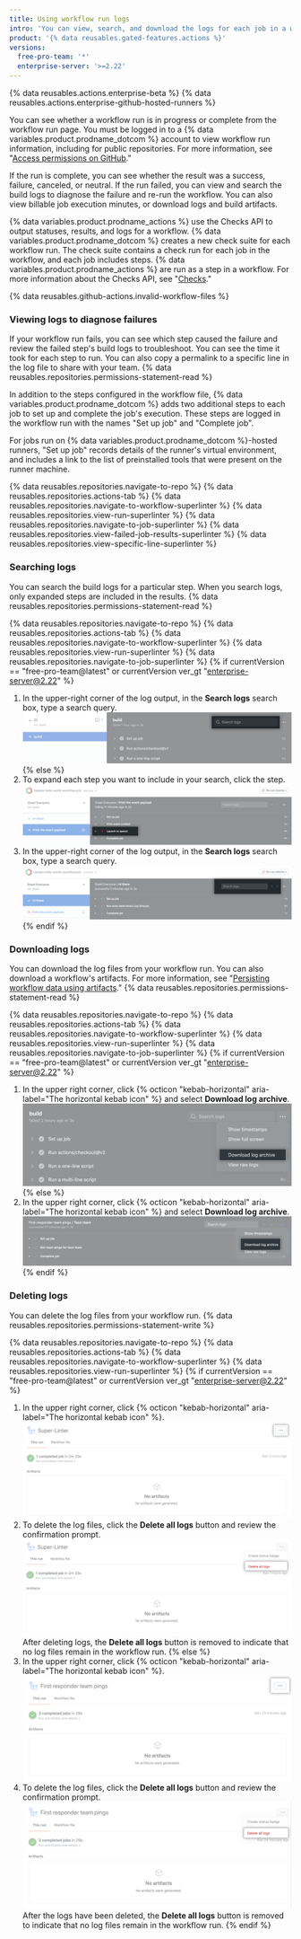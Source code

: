 ```yaml
---
title: Using workflow run logs
intro: 'You can view, search, and download the logs for each job in a workflow run.'
product: '{% data reusables.gated-features.actions %}'
versions:
  free-pro-team: '*'
  enterprise-server: '>=2.22'
---
```


{% data reusables.actions.enterprise-beta %}
{% data reusables.actions.enterprise-github-hosted-runners %}

You can see whether a workflow run is in progress or complete from the workflow run page. You must be logged in to a {% data variables.product.prodname_dotcom %} account to view workflow run information, including for public repositories. For more information, see "[Access permissions on GitHub](/articles/access-permissions-on-github)."

If the run is complete, you can see whether the result was a success, failure, canceled, or neutral. If the run failed, you can view and search the build logs to diagnose the failure and re-run the workflow. You can also view billable job execution minutes, or download logs and build artifacts.

{% data variables.product.prodname_actions %} use the Checks API to output statuses, results, and logs for a workflow. {% data variables.product.prodname_dotcom %} creates a new check suite for each workflow run. The check suite contains a check run for each job in the workflow, and each job includes steps. {% data variables.product.prodname_actions %} are run as a step in a workflow. For more information about the Checks API, see "[Checks](/v3/checks/)."

{% data reusables.github-actions.invalid-workflow-files %}

### Viewing logs to diagnose failures

If your workflow run fails, you can see which step caused the failure and review the failed step's build logs to troubleshoot. You can see the time it took for each step to run. You can also copy a permalink to a specific line in the log file to share with your team. {% data reusables.repositories.permissions-statement-read %}

In addition to the steps configured in the workflow file, {% data variables.product.prodname_dotcom %} adds two additional steps to each job to set up and complete the job's execution. These steps are logged in the workflow run with the names "Set up job" and "Complete job".

For jobs run on {% data variables.product.prodname_dotcom %}-hosted runners, "Set up job" records details of the runner's virtual environment, and includes a link to the list of preinstalled tools that were present on the runner machine.

{% data reusables.repositories.navigate-to-repo %}
{% data reusables.repositories.actions-tab %}
{% data reusables.repositories.navigate-to-workflow-superlinter %}
{% data reusables.repositories.view-run-superlinter %}
{% data reusables.repositories.navigate-to-job-superlinter %}
{% data reusables.repositories.view-failed-job-results-superlinter %}
{% data reusables.repositories.view-specific-line-superlinter %}

### Searching logs

You can search the build logs for a particular step. When you search logs, only expanded steps are included in the results. {% data reusables.repositories.permissions-statement-read %}

{% data reusables.repositories.navigate-to-repo %}
{% data reusables.repositories.actions-tab %}
{% data reusables.repositories.navigate-to-workflow-superlinter %}
{% data reusables.repositories.view-run-superlinter %}
{% data reusables.repositories.navigate-to-job-superlinter %}
{% if currentVersion == "free-pro-team@latest" or currentVersion ver_gt "enterprise-server@2.22" %}
1. In the upper-right corner of the log output, in the **Search logs** search box, type a search query. ![Search box to search logs](/assets/images/help/repository/search-log-box-updated.png)
{% else %}
1. To expand each step you want to include in your search, click the step. ![Step name](/assets/images/help/repository/failed-check-step.png)
1. In the upper-right corner of the log output, in the **Search logs** search box, type a search query. ![Search box to search logs](/assets/images/help/repository/search-log-box.png)
{% endif %}

### Downloading logs

You can download the log files from your workflow run. You can also download a workflow's artifacts. For more information, see "[Persisting workflow data using artifacts](/actions/automating-your-workflow-with-github-actions/persisting-workflow-data-using-artifacts)." {% data reusables.repositories.permissions-statement-read %}

{% data reusables.repositories.navigate-to-repo %}
{% data reusables.repositories.actions-tab %}
{% data reusables.repositories.navigate-to-workflow-superlinter %}
{% data reusables.repositories.view-run-superlinter %}
{% data reusables.repositories.navigate-to-job-superlinter %}
{% if currentVersion == "free-pro-team@latest" or currentVersion ver_gt "enterprise-server@2.22" %}
1. In the upper right corner, click
{% octicon "kebab-horizontal" aria-label="The horizontal kebab icon" %} and select **Download log archive**.
  ![Download logs drop-down menu](/assets/images/help/repository/download-logs-drop-down-updated.png)
{% else %}
1. In the upper right corner, click
{% octicon "kebab-horizontal" aria-label="The horizontal kebab icon" %} and select **Download log archive**.
  ![Download logs drop-down menu](/assets/images/help/repository/download-logs-drop-down.png)
{% endif %}

### Deleting logs

You can delete the log files from your workflow run. {% data reusables.repositories.permissions-statement-write %}

{% data reusables.repositories.navigate-to-repo %}
{% data reusables.repositories.actions-tab %}
{% data reusables.repositories.navigate-to-workflow-superlinter %}
{% data reusables.repositories.view-run-superlinter %}
{% if currentVersion == "free-pro-team@latest" or currentVersion ver_gt "enterprise-server@2.22" %}
1. In the upper right corner, click {% octicon "kebab-horizontal" aria-label="The horizontal kebab icon" %}. ![Kebab-horizontal icon](/assets/images/help/repository/workflow-run-kebab-horizontal-icon-updated.png)
2. To delete the log files, click the **Delete all logs** button and review the confirmation prompt. ![Delete all logs](/assets/images/help/repository/delete-all-logs-updated.png) After deleting logs, the **Delete all logs** button is removed to indicate that no log files remain in the workflow run.
{% else %}
1. In the upper right corner, click {% octicon "kebab-horizontal" aria-label="The horizontal kebab icon" %}. ![Kebab-horizontal icon](/assets/images/help/repository/workflow-run-kebab-horizontal-icon.png)
2. To delete the log files, click the **Delete all logs** button and review the confirmation prompt. ![Delete all logs](/assets/images/help/repository/delete-all-logs.png) After the logs have been deleted, the **Delete all logs** button is removed to indicate that no log files remain in the workflow run.
{% endif %}
